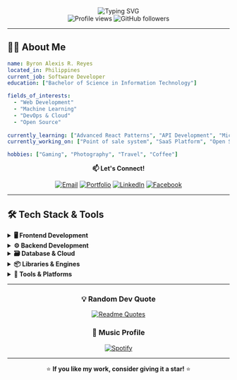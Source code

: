 <div align="center">
  <img src="https://readme-typing-svg.herokuapp.com?font=Fira+Code&size=32&duration=2800&pause=2000&color=A9FEF7&center=true&vCenter=true&width=940&lines=Hey!+I'm+%5BByron+Alexis+R.+Reyes%5D+%F0%9F%91%8B;Software+Developer+%F0%9F%9A%80;22+years+old+%F0%9F%8C%9F;Fresh+graduate+%F0%9F%94%8D" alt="Typing SVG" />
</div>
<div align="center">
  <img src="https://komarev.com/ghpvc/?username=yourusername&color=0e75b6&style=flat" alt="Profile views" />
  <img src="https://img.shields.io/github/followers/yourusername?label=Followers&style=social" alt="GitHub followers" />
</div>

---

## 🙋‍♂️ About Me

```yaml
name: Byron Alexis R. Reyes
located_in: Philippines
current_job: Software Developer
education: ["Bachelor of Science in Information Technology"]

fields_of_interests:
  - "Web Development"
  - "Machine Learning" 
  - "DevOps & Cloud"
  - "Open Source"
  
currently_learning: ["Advanced React Patterns", "API Development", "Microservices"]
currently_working_on: ["Point of sale system", "SaaS Platform", "Open Source Tool"]

hobbies: ["Gaming", "Photography", "Travel", "Coffee"]
```

<div align="center">
  
**📫 Let's Connect!**

[![Email](https://img.shields.io/badge/Email-D14836?style=for-the-badge&logo=gmail&logoColor=white)](mailto:reyesbyron0503@gmail.com)
[![Portfolio](https://img.shields.io/badge/Portfolio-FF5722?style=for-the-badge&logo=todoist&logoColor=white)](https://yro-dev.vercel.app/)
[![LinkedIn](https://img.shields.io/badge/LinkedIn-0077B5?style=for-the-badge&logo=linkedin&logoColor=white)](https://www.linkedin.com/in/byronreyesr/)
[![Facebook](https://img.shields.io/badge/Facebook-1877F2?style=for-the-badge&logo=facebook&logoColor=white)](https://facebook.com/yourprofile)


</div>

---

## 🛠️ Tech Stack & Tools

<details>
<summary><b>🖥️ Frontend Development</b></summary>
<br>

<span>
  <img src="https://img.shields.io/badge/HTML5-E34F26?style=for-the-badge&logo=html5&logoColor=white" style="transform: scale(1.2); margin: 4px;" />
  <img src="https://img.shields.io/badge/CSS3-1572B6?style=for-the-badge&logo=css3&logoColor=white" style="transform: scale(1.2); margin: 4px;" />
  <img src="https://img.shields.io/badge/JavaScript-F7DF1E?style=for-the-badge&logo=javascript&logoColor=black" style="transform: scale(1.2); margin: 4px;" />
  <img src="https://img.shields.io/badge/TypeScript-007ACC?style=for-the-badge&logo=typescript&logoColor=white" style="transform: scale(1.2); margin: 4px;" />
  <img src="https://img.shields.io/badge/React-20232A?style=for-the-badge&logo=react&logoColor=61DAFB" style="transform: scale(1.2); margin: 4px;" />
  <img src="https://img.shields.io/badge/Tailwind_CSS-38B2AC?style=for-the-badge&logo=tailwind-css&logoColor=white" style="transform: scale(1.2); margin: 4px;" />
</span>

</details>


<details>
<summary><b>⚙️ Backend Development</b></summary>
<br>
<span>
  <img src="https://img.shields.io/badge/Node.js-43853D?style=for-the-badge&logo=node.js&logoColor=white" style="transform: scale(1.2); margin: 4px;" />
  <img src="https://img.shields.io/badge/Express.js-404D59?style=for-the-badge&logo=express&logoColor=white" style="transform: scale(1.2); margin: 4px;" />
  <img src="https://img.shields.io/badge/ASP.NET-512BD4?style=for-the-badge&logo=dotnet&logoColor=white" style="transform: scale(1.2); margin: 4px;" />
</span>

</details>

<details>
<summary><b>🗃️ Database & Cloud</b></summary>
<br>

<span>
  <img src="https://img.shields.io/badge/MongoDB-4EA94B?style=for-the-badge&logo=mongodb&logoColor=white" style="transform: scale(1.2); margin: 4px;" />
  <img src="https://img.shields.io/badge/PostgreSQL-316192?style=for-the-badge&logo=postgresql&logoColor=white" style="transform: scale(1.2); margin: 4px;" />
  <img src="https://img.shields.io/badge/MySQL-00758F?style=for-the-badge&logo=mysql&logoColor=white" style="transform: scale(1.2); margin: 4px;" />
  <img src="https://img.shields.io/badge/Microsoft%20Access-A4373A?style=for-the-badge&logo=microsoft-access&logoColor=white" style="transform: scale(1.2); margin: 4px;" />
  <img src="https://img.shields.io/badge/Firebase-FFCA28?style=for-the-badge&logo=firebase&logoColor=black" style="transform: scale(1.2); margin: 4px;" />
  <img src="https://img.shields.io/badge/Supabase-3ECF8E?style=for-the-badge&logo=supabase&logoColor=white" style="transform: scale(1.2); margin: 4px;" />
</span>

</details>

<details>
<summary><b>📦 Libraries & Engines</b></summary>
<br>

<span>
  <img src="https://img.shields.io/badge/Axios-5A29E4?style=for-the-badge&logo=axios&logoColor=white" style="transform: scale(1.2); margin: 4px;" />
  <img src="https://img.shields.io/badge/Bootstrap-7952B3?style=for-the-badge&logo=bootstrap&logoColor=white" style="transform: scale(1.2); margin: 4px;" />
  <img src="https://img.shields.io/badge/Unreal%20Engine-0E1128?style=for-the-badge&logo=unrealengine&logoColor=white" style="transform: scale(1.2); margin: 4px;" />
  <img src="https://img.shields.io/badge/Lua-2C2D72?style=for-the-badge&logo=lua&logoColor=white" style="transform: scale(1.2); margin: 4px;" />
</span>

</details>

<details>
<summary><b>🔧 Tools & Platforms</b></summary>
<br>

<span>
  <img src="https://img.shields.io/badge/Git-F05032?style=for-the-badge&logo=git&logoColor=white" style="transform: scale(1.2); margin: 4px;" />
  <img src="https://img.shields.io/badge/GitHub-100000?style=for-the-badge&logo=github&logoColor=white" style="transform: scale(1.2); margin: 4px;" />
  <img src="https://img.shields.io/badge/VS_Code-0078D4?style=for-the-badge&logo=visual%20studio%20code&logoColor=white" style="transform: scale(1.2); margin: 4px;" />
  <img src="https://img.shields.io/badge/Figma-F24E1E?style=for-the-badge&logo=figma&logoColor=white" style="transform: scale(1.2); margin: 4px;" />
  <img src="https://img.shields.io/badge/Linux-FCC624?style=for-the-badge&logo=linux&logoColor=black" style="transform: scale(1.2); margin: 4px;" />
</span>

</details>






---

<div align="center">
  
### 💡 Random Dev Quote

[![Readme Quotes](https://quotes-github-readme.vercel.app/api?type=horizontal&theme=dracula)](https://github.com/piyushsuthar/github-readme-quotes)

### 🎵 Music Profile
[![Spotify](https://img.shields.io/badge/Spotify-1ED760?style=for-the-badge&logo=spotify&logoColor=white)](https://open.spotify.com/user/mxkkqbwkj3022157hdhj9h37m)

---


⭐️ **If you like my work, consider giving it a star!** ⭐️

</div>
